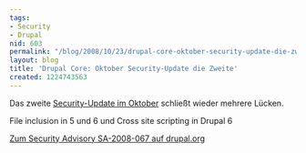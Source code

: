 ```yaml
---
tags:
- Security
- Drupal
nid: 603
permalink: "/blog/2008/10/23/drupal-core-oktober-security-update-die-zweite.html"
layout: blog
title: 'Drupal Core: Oktober Security-Update die Zweite'
created: 1224743563
---
```

<p>Das zweite <a href="http://drupal.org/drupal-6.6">Security-Update im Oktober</a>
schlie&szlig;t wieder mehrere Lücken.</p>
<p>File inclusion in 5 und 6 und Cross site scripting in Drupal 6</p>
<p><a href="http://drupal.org/node/324824">Zum Security Advisory SA-2008-067 auf drupal.org</a><!--break-->
